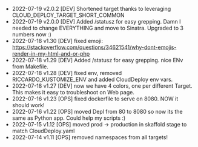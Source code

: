 * 2022-07-19 v2.0.2 [DEV] Shortened target thanks to leveraging CLOUD_DEPLOY_TARGET_SHORT_COMMON
* 2022-07-19 v2.0.0 [DEV] Added /statusz for easy grepping. Damn I needed to change EVERYTHING and move to Sinatra. Upgraded to 3 numbers now :)
* 2022-07-18 v1.30 [DEV] fixed emoji: https://stackoverflow.com/questions/34621541/why-dont-emojis-render-in-my-html-and-or-php
* 2022-07-18 v1.29 [DEV] Added /statusz for easy grepping. nice ENv from Makefile.
* 2022-07-18 v1.28 [DEV] fixed env, removed RICCARDO_KUSTOMIZE_ENV and added CloudDeploy env vars.
* 2022-07-18 v1.27 [DEV] now we have 4 colors, one per different Target. This makes it easy to troubleshoot on Web page.
* 2022-07-16 v1.23 [OPS] fixed dockerfile to serve on 8080. NOW it should work!
* 2022-07-16 v1.22 [OPS] moved Depl from 80 to 8080 so now its the same as Python app. Could help my scripts :)
* 2022-07-15 v1.12 [OPS] moved prod -> production in skaffold stage to match CloudDeploy.yaml
* 2022-07-14 v1.11 [OPS] removed namespaces from all targets!
